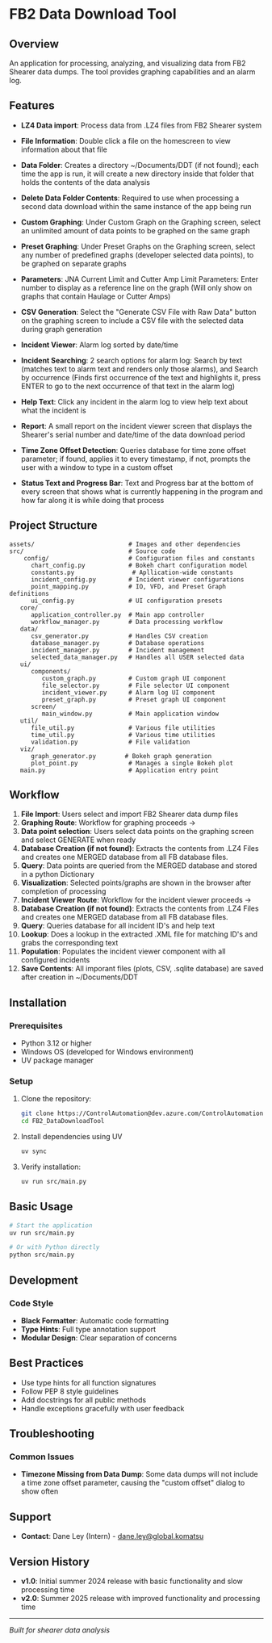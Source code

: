 # FB2 Data Download Tool

## Overview
An application for processing, analyzing, and visualizing data from FB2 Shearer data dumps.
The tool provides graphing capabilities and an alarm log. 

## Features
- **LZ4 Data import**: Process data from .LZ4 files from FB2 Shearer system

- **File Information**: Double click a file on the homescreen to view information about that file

- **Data Folder**: Creates a directory ~/Documents/DDT (if not found); each time the app is run, it will create a new directory inside that folder that holds the contents of the data analysis

- **Delete Data Folder Contents**: Required to use when processing a second data download within the same instance of the app being run

- **Custom Graphing**: Under Custom Graph on the Graphing screen, select an unlimited amount of data points to be graphed on the same graph

- **Preset Graphing**: Under Preset Graphs on the Graphing screen, select any number of predefined graphs (developer selected data points), to be graphed on separate graphs

- **Parameters**: JNA Current Limit and Cutter Amp Limit Parameters: Enter number to display as a reference line on the graph (Will only show on graphs that contain Haulage or Cutter Amps)

- **CSV Generation**: Select the "Generate CSV File with Raw Data" button on the graphing screen to include a CSV file with the selected data during graph generation

- **Incident Viewer**: Alarm log sorted by date/time

- **Incident Searching**: 2 search options for alarm log: Search by text (matches text to alarm text and renders only those alarms), and Search by occurrence (Finds first occurrence of the text and highlights it, press ENTER to go to the next occurrence of that text in the alarm log)

- **Help Text**: Click any incident in the alarm log to view help text about what the incident is

- **Report**: A small report on the incident viewer screen that displays the Shearer's serial number and date/time of the data download period

- **Time Zone Offset Detection**: Queries database for time zone offset parameter; if found, applies it to every timestamp, if not, prompts the user with a window to type in a custom offset

- **Status Text and Progress Bar**: Text and Progress bar at the bottom of every screen that shows what is currently happening in the program and how far along it is while doing that process


## Project Structure
```
assets/                          # Images and other dependencies
src/                             # Source code
    config/                      # Configuration files and constants
      chart_config.py            # Bokeh chart configuration model
      constants.py                # Apllication-wide constants
      incident_config.py         # Incident viewer configurations
      point_mapping.py           # IO, VFD, and Preset Graph definitions
      ui_config.py               # UI configuration presets 
   core/
      application_controller.py  # Main app controller
      workflow_manager.py        # Data processing workflow
   data/
      csv_generator.py           # Handles CSV creation
      database_manager.py        # Database operations
      incident_manager.py        # Incident management
      selected_data_manager.py   # Handles all USER selected data
   ui/
      components/
         custom_graph.py         # Custom graph UI component
         file_selector.py        # File selector UI component
         incident_viewer.py      # Alarm log UI component
         preset_graph.py         # Preset graph UI component
      screen/
         main_window.py          # Main application window
   util/
      file_util.py               # Various file utilities
      time_util.py               # Various time utilities
      validation.py              # File validation
   viz/
      graph_generator.py        # Bokeh graph generation
      plot_point.py              # Manages a single Bokeh plot
   main.py                       # Application entry point
```

## Workflow
1. **File Import**: Users select and import FB2 Shearer data dump files
2. **Graphing Route**: Workflow for graphing proceeds ->
3. **Data point selection**: Users select data points on the graphing screen and select GENERATE when ready
4. **Database Creation (if not found)**: Extracts the contents from .LZ4 Files and creates one MERGED database from all FB database files.
5. **Query**: Data points are queried from the MERGED database and stored in a python Dictionary
6. **Visualization**: Selected points/graphs are shown in the browser after completion of processing
7. **Incident Viewer Route**: Workflow for the incident viewer proceeds ->
8. **Database Creation (if not found)**: Extracts the contents from .LZ4 Files and creates one MERGED database
from all FB database files.
9. **Query**: Queries database for all incident ID's and help text
10. **Lookup**: Does a lookup in the extracted .XML file for matching ID's and grabs the corresponding text
11. **Population**: Populates the incident viewer component with all configured incidents
12. **Save Contents**: All imporant files (plots, CSV, .sqlite database) are saved after creation in 
~/Documents/DDT

## Installation

### Prerequisites
- Python 3.12 or higher
- Windows OS (developed for Windows environment)
- UV package manager

### Setup
1. Clone the repository:
   ```sh
   git clone https://ControlAutomation@dev.azure.com/ControlAutomation/C%20and%20A%20Projects/_git/FB2_DataDownloadTool
   cd FB2_DataDownloadTool
   ```
2. Install dependencies using UV
   ```sh
   uv sync
   ```
3. Verify installation:
   ```sh
   uv run src/main.py
   ```
## Basic Usage
```sh
# Start the application
uv run src/main.py

# Or with Python directly
python src/main.py
```

## Development

### Code Style
- **Black Formatter**: Automatic code formatting
- **Type Hints**: Full type annotation support
- **Modular Design**: Clear separation of concerns

## Best Practices
- Use type hints for all function signatures
- Follow PEP 8 style guidelines
- Add docstrings for all public methods
- Handle exceptions gracefully with user feedback


## Troubleshooting

### Common Issues
- **Timezone Missing from Data Dump**: Some data dumps will not include a time zone offset parameter, causing the "custom offset" dialog to show often

## Support
- **Contact**: Dane Ley (Intern) - dane.ley@global.komatsu

## Version History
- **v1.0**: Initial summer 2024 release with basic functionality and slow processing time
- **v2.0**: Summer 2025 release with improved functionality and processing time

---

*Built for shearer data analysis*
